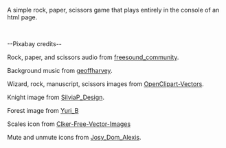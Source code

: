 <p>A simple rock, paper, scissors game that plays entirely in the console of an html page.</p>
<br>
<p>--Pixabay credits--</p>
<p>Rock, paper, and scissors audio from <a href="https://pixabay.com/users/freesound_community-46691455/">freesound_community</a>.</p>
<p>Background music from <a href="https://pixabay.com/users/geoffharvey-9096471/">geoffharvey</a>.</p>
<p>Wizard, rock, manuscript, scissors images from <a href="https://pixabay.com/users/openclipart-vectors-30363/">OpenClipart-Vectors</a>.</p>
<p>Knight image from <a href="https://pixabay.com/users/silviap_design-1583911/">SilviaP_Design</a>.</p>
<p>Forest image from <a href="https://pixabay.com/users/yuri_b-2216431/">Yuri_B</a></p>
<p>Scales icon from <a href="https://pixabay.com/users/clker-free-vector-images-3736/">Clker-Free-Vector-Images</a></p>
<p>Mute and unmute icons from <a href="https://pixabay.com/users/josy_dom_alexis-487968/">Josy_Dom_Alexis</a>.</p>
